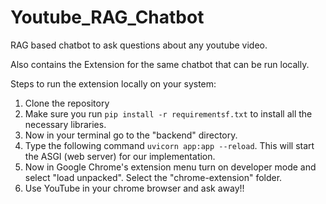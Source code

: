 # Youtube_RAG_Chatbot
RAG based chatbot to ask questions about any youtube video.

Also contains the Extension for the same chatbot that can be run locally. 

Steps to run the extension locally on your system:
1. Clone the repository
2. Make sure you run `pip install -r requirementsf.txt` to install all the necessary libraries.
3. Now in your terminal go to the "backend" directory.
4. Type the following command `uvicorn app:app --reload`. This will start the ASGI (web server) for our implementation.
5. Now in Google Chrome's extension menu turn on developer mode and select "load unpacked". Select the "chrome-extension" folder.
6. Use YouTube in your chrome browser and ask away!!
